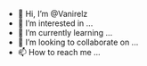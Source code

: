 - 👋 Hi, I’m @Vanirelz
- 👀 I’m interested in ...
- 🌱 I’m currently learning ...
- 💞️ I’m looking to collaborate on ...
- 📫 How to reach me ...

<!---
Vanirelz/Vanirelz is a ✨ special ✨ repository because its `README.md` (this file) appears on your GitHub profile.
You can click the Preview link to take a look at your changes.
--->
